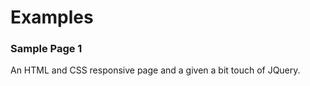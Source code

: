 # Examples

### Sample Page 1

An HTML and CSS responsive page and a given a bit touch of JQuery. 

